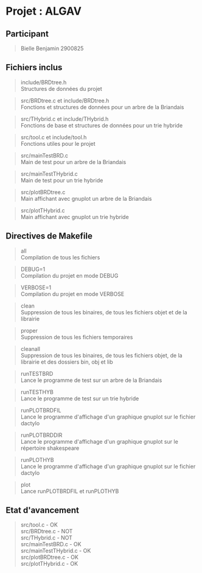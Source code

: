 Projet : ALGAV
==============

Participant
------------

> Bielle Benjamin 2900825   

Fichiers inclus
---------------

> include/BRDtree.h    
>     Structures de données du projet   

> src/BRDtree.c et include/BRDtree.h   
>     Fonctions et structures de données pour un arbre de la Briandais   

> src/THybrid.c et include/THybrid.h    
>     Fonctions de base et structures de données pour un trie hybride    

> src/tool.c et include/tool.h      
>     Fonctions utiles pour le projet        

> src/mainTestBRD.c       
>     Main de test pour un arbre de la Briandais         

> src/mainTestTHybrid.c       
>     Main de test pour un trie hybride         

> src/plotBRDtree.c       
>     Main affichant avec gnuplot un arbre de la Briandais         

> src/plotTHybrid.c       
>     Main affichant avec gnuplot un trie hybride         

Directives de Makefile
----------------------

> all  
    Compilation de tous les fichiers   

> DEBUG=1    
    Compilation du projet en mode DEBUG    

> VERBOSE=1    
    Compilation du projet en mode VERBOSE    

> clean   
    Suppression de tous les binaires, de tous les fichiers objet et de la librairie    

> proper    
    Suppression de tous les fichiers temporaires    

> cleanall    
    Suppression de tous les binaires, de tous les fichiers objet, de la librairie et des dossiers bin, obj et lib    

> runTESTBRD   
    Lance le programme de test sur un arbre de la Briandais    

> runTESTHYB    
    Lance le programme de test sur un trie hybride   

> runPLOTBRDFIL   
    Lance le programme d'affichage d'un graphique gnuplot sur le fichier dactylo   

> runPLOTBRDDIR   
    Lance le programme d'affichage d'un graphique gnuplot sur le répertoire shakespeare   

> runPLOTHYB   
    Lance le programme d'affichage d'un graphique gnuplot sur le fichier dactylo   

> plot   
    Lance runPLOTBRDFIL et runPLOTHYB   

Etat d'avancement
-----------------

> src/tool.c            - OK   
> src/BRDtree.c         - NOT   
> src/THybrid.c         - NOT   
> src/mainTestBRD.c     - OK   
> src/mainTestTHybrid.c - OK   
> src/plotBRDtree.c     - OK   
> src/plotTHybrid.c     - OK   
